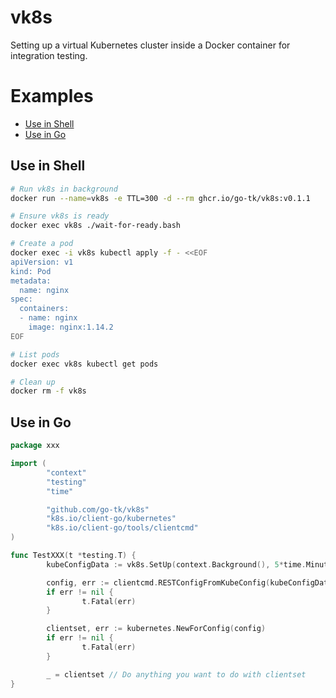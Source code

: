 # vk8s

Setting up a virtual Kubernetes cluster inside a Docker container for integration testing.

# Examples

- [Use in Shell](#use-in-shell)
- [Use in Go](#use-in-go)

## Use in Shell

```sh
# Run vk8s in background
docker run --name=vk8s -e TTL=300 -d --rm ghcr.io/go-tk/vk8s:v0.1.1

# Ensure vk8s is ready
docker exec vk8s ./wait-for-ready.bash

# Create a pod
docker exec -i vk8s kubectl apply -f - <<EOF
apiVersion: v1
kind: Pod
metadata:
  name: nginx
spec:
  containers:
  - name: nginx
    image: nginx:1.14.2
EOF

# List pods
docker exec vk8s kubectl get pods

# Clean up
docker rm -f vk8s
```

## Use in Go

```go
package xxx

import (
        "context"
        "testing"
        "time"

        "github.com/go-tk/vk8s"
        "k8s.io/client-go/kubernetes"
        "k8s.io/client-go/tools/clientcmd"
)

func TestXXX(t *testing.T) {
        kubeConfigData := vk8s.SetUp(context.Background(), 5*time.Minute, t)

        config, err := clientcmd.RESTConfigFromKubeConfig(kubeConfigData)
        if err != nil {
                t.Fatal(err)
        }

        clientset, err := kubernetes.NewForConfig(config)
        if err != nil {
                t.Fatal(err)
        }

        _ = clientset // Do anything you want to do with clientset
}
```
